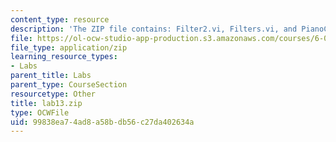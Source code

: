 ```yaml
---
content_type: resource
description: 'The ZIP file contains: Filter2.vi, Filters.vi, and PianoC.wav.'
file: https://ol-ocw-studio-app-production.s3.amazonaws.com/courses/6-071j-introduction-to-electronics-signals-and-measurement-spring-2006/99838ea74ad8a58bdb56c27da402634a_lab13.zip
file_type: application/zip
learning_resource_types:
- Labs
parent_title: Labs
parent_type: CourseSection
resourcetype: Other
title: lab13.zip
type: OCWFile
uid: 99838ea7-4ad8-a58b-db56-c27da402634a
---
```

